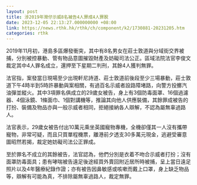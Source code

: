 ```yaml
---
layout: post
title: 涉2019年灣仔示威8名被告4人罪成4人罪脫
date: 2023-12-05 22:13:27.000000000 +08:00
link: https://news.rthk.hk/rthk/ch/component/k2/1730881-20231205.htm
categories: rthk
---
```


2019年11月初，港島多區爆發衝突，其中有8名男女在莊士敦道與分域街交界被捕，分別被控暴動、管有物品意圖摧毀財產及妨礙司法公正。區域法院法官李俊文裁定其中4人罪名成立，還押至下星期二判刑，其餘4人獲判無罪。

法官指，案發當日現場至少出現軒尼詩道、莊士敦道前後段至少三場暴動，莊士敦道下午4時半到5時許暴動與案相關，有過百名示威者設路障堵路，向警方投擲汽油彈並縱火。其中3項罪名俱成立的29歲女被告，身上有3個防毒面罩、16個過濾器、4個泳鏡、1條面巾、1個對講機等，推論其向他人供應裝備，其餘罪成被告的打扮、裝備及物品亦與一般示威者相同，拒絕接納各人辯解，不認為屬無辜過路人。

法官表示，29歲女被告付出10萬元乘坐英國寵物專機，全機卻僅其一人沒有攜帶寵物，非常可疑，而且只買單程機票，離港前夕透支30多萬元現金，逃避受審意圖昭然若揭，裁定她妨礙司法公正罪成。

至於罪名不成立的其餘被告，法官認為，他們分別是衣着不吻合示威者打扮；沒有面罩防毒面具；患有哮喘被告遠足後途經買外賣回附近居所時被捕，呈上當日遠足照片以及4年醫療紀錄作證；亦有被告因鼻敏感或咳嗽而戴上口罩，身上缺乏物品等，辯解有可能為真，不排除屬無辜過路人，裁定無罪。
